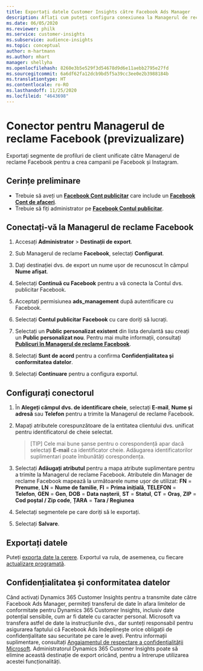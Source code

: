 ```yaml
---
title: Exportați datele Customer Insights către Facebook Ads Manager
description: Aflați cum puteți configura conexiunea la Managerul de reclame Facebook.
ms.date: 06/05/2020
ms.reviewer: philk
ms.service: customer-insights
ms.subservice: audience-insights
ms.topic: conceptual
author: m-hartmann
ms.author: mhart
manager: shellyha
ms.openlocfilehash: 8260e3b5e529f3d54678d9d6e11aebb2795e27fd
ms.sourcegitcommit: 6a6df62fa12dcb9bd5f5a39cc3ee0e2b3988184b
ms.translationtype: HT
ms.contentlocale: ro-RO
ms.lasthandoff: 11/25/2020
ms.locfileid: "4643698"
---
```

# <a name="connector-for-facebook-ads-manager-preview"></a>Conector pentru Managerul de reclame Facebook (previzualizare)

Exportați segmente de profiluri de client unificate către Managerul de reclame Facebook pentru a crea campanii pe Facebook și Instagram.

## <a name="prerequisites"></a>Cerințe preliminare

- Trebuie să aveți un [**Facebook Cont publicitar**](https://www.facebook.com/business/learn/lessons/step-by-step-ads-manager-account) care include un [**Facebook Cont de afaceri**](https://business.facebook.com/).
- Trebuie să fiți administrator pe [**Facebook Contul publicitar**](https://www.facebook.com/business/learn/lessons/step-by-step-ads-manager-account).

## <a name="connect-to-facebook-ads-manager"></a>Conectați-vă la Managerul de reclame Facebook

1. Accesați **Administrator** > **Destinații de export**.

1. Sub Managerul de reclame **Facebook**, selectați **Configurat**.

1. Dați destinației dvs. de export un nume ușor de recunoscut în câmpul **Nume afișat**.

1. Selectați **Continuă cu Facebook** pentru a vă conecta la Contul dvs. publicitar Facebook.

1. Acceptați permisiunea **ads_management** după autentificare cu Facebook.

1. Selectați **Contul publicitar Facebook** cu care doriți să lucrați.

1. Selectați un **Public personalizat existent** din lista derulantă sau creați un **Public personalizat nou**. Pentru mai multe informații, consultați [**Publicuri în Managerul de reclame Facebook**](https://www.facebook.com/business/help/744354708981227?id=2469097953376494).

1. Selectați **Sunt de acord** pentru a confirma **Confidențialitatea și conformitatea datelor**.

1. Selectați **Continuare** pentru a configura exportul.

## <a name="configure-the-connector"></a>Configurați conectorul

1. În **Alegeți câmpul dvs. de identificare cheie**, selectați **E-mail**, **Nume și adresă** sau **Telefon** pentru a trimite la Managerul de reclame Facebook.

1. Mapați atributele corespunzătoare de la entitatea clientului dvs. unificat pentru identificatorul de cheie selectat.
   > [TIP] Cele mai bune șanse pentru o corespondență apar dacă selectați **E-mail** ca identificator cheie. Adăugarea identificatorilor suplimentari poate îmbunătăți corespondența.

1. Selectați **Adăugați atributul** pentru a mapa atribute suplimentare pentru a trimite la Managerul de reclame Facebook. Atributele din Manager de reclame Facebook mapează la următoarele nume ușor de utilizat: **FN** = **Prenume**, **LN** = **Nume de familie**, **FI** = **Prima inițială**, **TELEFON** = **Telefon**, **GEN** = **Gen**, **DOB** = **Data nașterii**, **ST** = **Statul**, **CT** = **Oraș**, **ZIP** = **Cod poștal / Zip code**, **ȚARA** = **Tara / Regiunea**

1. Selectați segmentele pe care doriți să le exportați.

1. Selectați **Salvare**.

## <a name="export-the-data"></a>Exportați datele

Puteți [exporta date la cerere](export-destinations.md). Exportul va rula, de asemenea, cu fiecare [actualizare programată](system.md#schedule-tab).

## <a name="data-privacy-and-compliance"></a>Confidențialitatea și conformitatea datelor

Când activați Dynamics 365 Customer Insights pentru a transmite date către Facebook Ads Manager, permiteți transferul de date în afara limitelor de conformitate pentru Dynamics 365 Customer Insights, inclusiv date potențial sensibile, cum ar fi datele cu caracter personal. Microsoft va transfera astfel de date la instrucțiunile dvs., dar sunteți responsabil pentru asigurarea faptului că Facebook Ads îndeplinește orice obligații de confidențialitate sau securitate pe care le aveți. Pentru informații suplimentare, consultați [Angajamentul de respectare a confidențialității Microsoft](https://go.microsoft.com/fwlink/?linkid=396732).
Administratorul Dynamics 365 Customer Insights poate să elimine această destinație de export oricând, pentru a întrerupe utilizarea acestei funcționalități.
